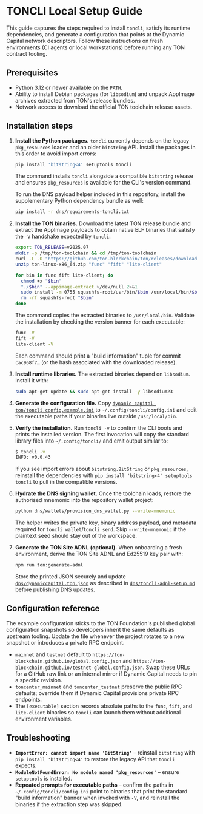 # TONCLI Local Setup Guide

This guide captures the steps required to install `toncli`, satisfy its runtime
dependencies, and generate a configuration that points at the Dynamic Capital
network descriptors. Follow these instructions on fresh environments (CI agents
or local workstations) before running any TON contract tooling.

## Prerequisites

- Python 3.12 or newer available on the `PATH`.
- Ability to install Debian packages (for `libsodium`) and unpack AppImage
  archives extracted from TON's release bundles.
- Network access to download the official TON toolchain release assets.

## Installation steps

1. **Install the Python packages.** `toncli` currently depends on the legacy
   `pkg_resources` loader and an older `bitstring` API. Install the packages in
   this order to avoid import errors:

   ```bash
   pip install 'bitstring<4' setuptools toncli
   ```

   The command installs `toncli` alongside a compatible `bitstring` release and
   ensures `pkg_resources` is available for the CLI's version command.

   To run the DNS payload helper included in this repository, install the
   supplementary Python dependency bundle as well:

   ```bash
   pip install -r dns/requirements-toncli.txt
   ```

2. **Install the TON binaries.** Download the latest TON release bundle and
   extract the AppImage payloads to obtain native ELF binaries that satisfy the
   `-V` handshake expected by `toncli`:

   ```bash
   export TON_RELEASE=v2025.07
   mkdir -p /tmp/ton-toolchain && cd /tmp/ton-toolchain
   curl -L -O "https://github.com/ton-blockchain/ton/releases/download/${TON_RELEASE}/ton-linux-x86_64.zip"
   unzip ton-linux-x86_64.zip "func" "fift" "lite-client"

   for bin in func fift lite-client; do
     chmod +x "$bin"
     "./$bin" --appimage-extract >/dev/null 2>&1
     sudo install -m 0755 squashfs-root/usr/bin/$bin /usr/local/bin/$bin
     rm -rf squashfs-root "$bin"
   done
   ```

   The command copies the extracted binaries to `/usr/local/bin`. Validate the
   installation by checking the version banner for each executable:

   ```bash
   func -V
   fift -V
   lite-client -V
   ```

   Each command should print a "build information" tuple for commit
   `cac968f7…` (or the hash associated with the downloaded release).

3. **Install runtime libraries.** The extracted binaries depend on
   `libsodium`. Install it with:

   ```bash
   sudo apt-get update && sudo apt-get install -y libsodium23
   ```

4. **Generate the configuration file.** Copy
   [`dynamic-capital-ton/toncli.config.example.ini`](../dynamic-capital-ton/toncli.config.example.ini)
   to `~/.config/toncli/config.ini` and edit the executable paths if your
   binaries live outside `/usr/local/bin`.

5. **Verify the installation.** Run `toncli -v` to confirm the CLI boots and
   prints the installed version. The first invocation will copy the standard
   library files into `~/.config/toncli/` and emit output similar to:

   ```bash
   $ toncli -v
   INFO: v0.0.43
   ```

   If you see import errors about `bitstring.BitString` or `pkg_resources`,
   reinstall the dependencies with
   `pip install 'bitstring<4' setuptools
   toncli` to pull in the compatible
   versions.

6. **Hydrate the DNS signing wallet.** Once the toolchain loads, restore the
   authorised mnemonic into the repository wallet project:

   ```bash
   python dns/wallets/provision_dns_wallet.py --write-mnemonic
   ```

   The helper writes the private key, binary address payload, and metadata
   required for `toncli wallet`/`toncli send`. Skip `--write-mnemonic` if the
   plaintext seed should stay out of the workspace.

7. **Generate the TON Site ADNL (optional).** When onboarding a fresh
   environment, derive the TON Site ADNL and Ed25519 key pair with:

   ```bash
   npm run ton:generate-adnl
   ```

   Store the printed JSON securely and update
   [`dns/dynamiccapital.ton.json`](../dns/dynamiccapital.ton.json) as described
   in [`dns/toncli-adnl-setup.md`](../dns/toncli-adnl-setup.md) before
   publishing DNS updates.

## Configuration reference

The example configuration sticks to the TON Foundation's published global
configuration snapshots so developers inherit the same defaults as upstream
tooling. Update the file whenever the project rotates to a new snapshot or
introduces a private RPC endpoint.

- `mainnet` and `testnet` default to
  `https://ton-blockchain.github.io/global.config.json` and
  `https://ton-blockchain.github.io/testnet-global.config.json`. Swap these URLs
  for a GitHub raw link or an internal mirror if Dynamic Capital needs to pin a
  specific revision.
- `toncenter_mainnet` and `toncenter_testnet` preserve the public RPC defaults;
  override them if Dynamic Capital provisions private RPC endpoints.
- The `[executable]` section records absolute paths to the `func`, `fift`, and
  `lite-client` binaries so `toncli` can launch them without additional
  environment variables.

## Troubleshooting

- **`ImportError: cannot import name 'BitString'`** – reinstall `bitstring` with
  `pip install 'bitstring<4'` to restore the legacy API that `toncli` expects.
- **`ModuleNotFoundError: No module named 'pkg_resources'`** – ensure
  `setuptools` is installed.
- **Repeated prompts for executable paths** – confirm the paths in
  `~/.config/toncli/config.ini` point to binaries that print the standard "build
  information" banner when invoked with `-V`, and reinstall the binaries if the
  extraction step was skipped.
